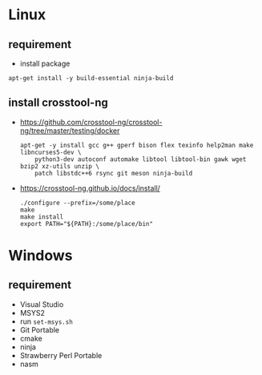 # Linux
## requirement
* install package
```
apt-get install -y build-essential ninja-build
```
## install crosstool-ng
* https://github.com/crosstool-ng/crosstool-ng/tree/master/testing/docker
    ```
    apt-get -y install gcc g++ gperf bison flex texinfo help2man make libncurses5-dev \
        python3-dev autoconf automake libtool libtool-bin gawk wget bzip2 xz-utils unzip \
        patch libstdc++6 rsync git meson ninja-build
    ```

* https://crosstool-ng.github.io/docs/install/
    ```
    ./configure --prefix=/some/place
    make
    make install
    export PATH="${PATH}:/some/place/bin"
    ```

# Windows
## requirement
* Visual Studio
* MSYS2
* run `set-msys.sh`
* Git Portable
* cmake
* ninja
* Strawberry Perl Portable
* nasm
